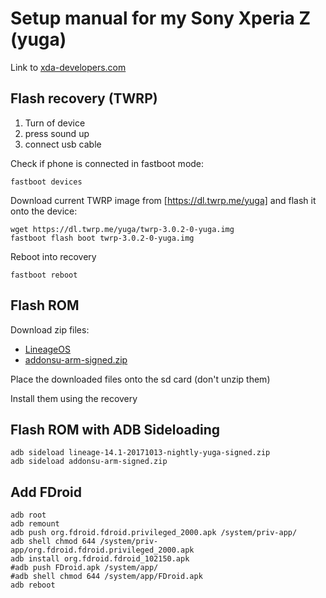# Setup manual for my Sony Xperia Z (yuga)

Link to [xda-developers.com](https://forum.xda-developers.com/xperia-z/orig-development/rom-lineageos-14-1-xperia-z-t3530011)

## Flash recovery (TWRP)

1. Turn of device
2. press sound up
3. connect usb cable

Check if phone is connected in fastboot mode:

```
fastboot devices
```


Download current TWRP image from [https://dl.twrp.me/yuga] and flash it onto the device:

```
wget https://dl.twrp.me/yuga/twrp-3.0.2-0-yuga.img
fastboot flash boot twrp-3.0.2-0-yuga.img
```

Reboot into recovery

```
fastboot reboot
```

## Flash ROM

Download zip files:

* [LineageOS](https://forum.xda-developers.com/xperia-z/orig-development/rom-lineageos-14-1-xperia-z-t3530011)
* [addonsu-arm-signed.zip](https://download.lineageos.org/extras)

Place the downloaded files onto the sd card (don't unzip them)

Install them using the recovery

## Flash ROM with ADB Sideloading

```
adb sideload lineage-14.1-20171013-nightly-yuga-signed.zip
adb sideload addonsu-arm-signed.zip
```

## Add FDroid

```
adb root
adb remount
adb push org.fdroid.fdroid.privileged_2000.apk /system/priv-app/
adb shell chmod 644 /system/priv-app/org.fdroid.fdroid.privileged_2000.apk
adb install org.fdroid.fdroid_102150.apk
#adb push FDroid.apk /system/app/
#adb shell chmod 644 /system/app/FDroid.apk
adb reboot
```
